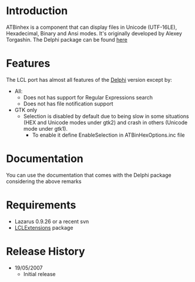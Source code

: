 # Introduction #

ATBinhex is a component that can display files in Unicode (UTF-16LE), Hexadecimal, Binary and Ansi modes. It's originally developed by Alexey Torgashin. The Delphi package can be found [here](http://atorg.net.ru/delphi/atbinhex.htm)

# Features #

The LCL port has almost all features of the [Delphi](http://atorg.net.ru/delphi/atbinhex.htm) version except by:

  * All:
    * Does not has support for Regular Expressions search
    * Does not has file notification support
  * GTK only
    * Selection is disabled by default due to being slow in some situations (HEX and Unicode modes under gtk2) and crash in others (Unicode mode under gtk1).
      * To enable it define EnableSelection in ATBinHexOptions.inc file

# Documentation #

You can use the documentation that comes with the Delphi package considering the above remarks

# Requirements #

  * Lazarus 0.9.26 or a recent svn
  * [LCLExtensions](LCLExtensions.md) package

# Release History #

  * 19/05/2007
    * Initial release
